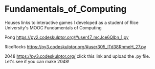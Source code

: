 # Fundamentals_of_Computing
Houses links to interactive games I developed as a student of Rice University's MOOC Fundamentals of Computing

Pong      https://py2.codeskulptor.org/#user47_mcJce6Qlbn_1.py

RiceRocks https://py3.codeskulptor.org/#user305_lTd38RnmeH_27.py

2048     https://py3.codeskulptor.org/ click this link and upload the .py file. Let's see if you can make 2048!

